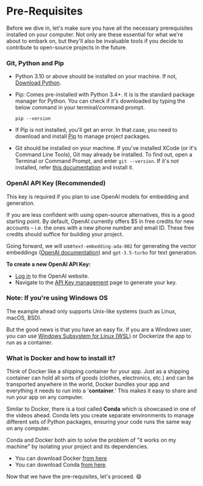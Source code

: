 # Pre-Requisites

Before we dive in, let's make sure you have all the necessary prerequisites installed on your computer. Not only are these essential for what we're about to embark on, but they'll also be invaluable tools if you decide to contribute to open-source projects in the future.

### Git, Python and Pip

* Python 3.10 or above should be installed on your machine. If not, [Download Python](https://www.python.org/downloads/).
*   Pip: Comes pre-installed with Python 3.4+. It is is the standard package manager for Python. You can check if it's downloaded by typing the below command in your terminal/command prompt.



    ```
    pip --version
    ```


* If Pip is not installed, you'll get an error. In that case, you need to download and install [Pip](https://pip.pypa.io/en/stable/installation/) to manage project packages.&#x20;
* Git should be installed on your machine. If you've installed XCode (or it's Command Line Tools), Git may already be installed. To find out, open a Terminal or Command Prompt, and enter `git --version`. If it's not installed, refer [this documentation](https://www.atlassian.com/git/tutorials/install-git) and install it.&#x20;

### OpenAI API Key (Recommended)

This key is required if you plan to use OpenAI models for embedding and generation.&#x20;

If you are less confident with using open-source alternatives, this is a good starting point. By default, OpenAI currently offers $5 in free credits for new accounts – i.e. the ones with a new phone number and email ID. These free credits should suffice for building your project.&#x20;

Going forward, we will use`text-embedding-ada-002` for generating the vector embeddings ([OpenAI documentation](https://openai.com/blog/new-and-improved-embedding-model)) and `gpt-3.5-turbo` for text generation.

**To create a new OpenAI API Key:**

* [Log in](https://platform.openai.com/login?launch) to the OpenAI website.
* Navigate to the [API Key management](https://platform.openai.com/account/api-keys) page to generate your key.

### Note: If you're using Windows OS

The example ahead only supports Unix-like systems (such as Linux, macOS, BSD).&#x20;

But the good news is that you have an easy fix. If you are a Windows user, you can use [Windows Subsystem for Linux (WSL)](https://learn.microsoft.com/en-us/windows/wsl/install) or Dockerize the app to run as a container.

### What is Docker and how to install it?

Think of Docker like a shipping container for your app. Just as a shipping container can hold all sorts of goods (clothes, electronics, etc.) and can be transported anywhere in the world, Docker bundles your app and everything it needs to run into a '**container**.' This makes it easy to share and run your app on any computer.

Similar to Docker, there is a tool called **Conda** which is showcased in one of the videos ahead. Conda lets you create separate environments to manage different sets of Python packages, ensuring your code runs the same way on any computer.&#x20;

Conda and Docker both aim to solve the problem of "it works on my machine" by isolating your project and its dependencies.

* You can download Docker [from here](https://www.docker.com/products/docker-desktop/)
* You can download Conda [from here](https://docs.conda.io/projects/conda/en/stable/user-guide/install/download.html).

Now that we have the pre-requisites, let's proceed. :smile:

